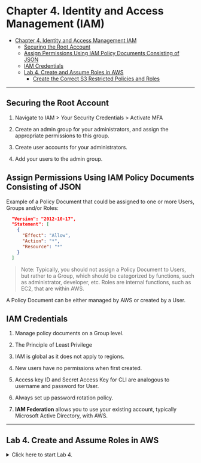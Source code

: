 # Chapter 4. Identity and Access Management (IAM)

<!-- TOC -->

- [Chapter 4. Identity and Access Management IAM](#chapter-4-identity-and-access-management-iam)
  - [Securing the Root Account](#securing-the-root-account)
  - [Assign Permissions Using IAM Policy Documents Consisting of JSON](#assign-permissions-using-iam-policy-documents-consisting-of-json)
  - [IAM Credentials](#iam-credentials)
  - [Lab 4. Create and Assume Roles in AWS](#lab-4-create-and-assume-roles-in-aws)
    - [Create the Correct S3 Restricted Policies and Roles](#create-the-correct-s3-restricted-policies-and-roles)

<!-- /TOC -->

---
## Securing the Root Account

1. Navigate to IAM > Your Security Credentials > Activate MFA

2. Create an admin group for your administrators, and assign the appropriate permissions to this group.

3. Create user accounts for your administrators.

4. Add your users to the admin group.

## Assign Permissions Using IAM Policy Documents Consisting of JSON

Example of a Policy Document that could be assigned to one or more Users, Groups and/or Roles:

```json
  "Version": "2012-10-17",
  "Statement": [
    {
      "Effect": "Allow",
      "Action": "*",
      "Resource": "*"
    }
  ]
```

> Note: Typically, you should not assign a Policy Document to Users, but rather to a Group, which should be categorized by functions, such as administrator, developer, etc. Roles are internal functions, such as EC2, that are within AWS.

A Policy Document can be either managed by AWS or created by a User.

## IAM Credentials

1. Manage policy documents on a Group level.

2. The Principle of Least Privilege

3. IAM is global as it does not apply to regions.

4. New users have no permissions when first created.

5. Access key ID and Secret Access Key for CLI are analogous to username and password for User.

6. Always set up password rotation policy.

7. **IAM Federation** allows you to use your existing account, typically Microsoft Active Directory, with AWS.

---
## Lab 4. Create and Assume Roles in AWS

<details>
<summary>Click here to start Lab 4.</summary>

### Create the Correct S3 Restricted Policies and Roles

1. Create a Policy Document `S3RestrictedPolicy`.

```json
{
    "Version": "2012-10-17",
    "Statement": [
        {
            "Sid": "VisualEditor0",
            "Effect": "Allow",
            "Action": [
                "s3:ListStorageLensConfigurations",
                "s3:ListAccessPointsForObjectLambda",
                "s3:GetAccessPoint",
                "s3:PutAccountPublicAccessBlock",
                "s3:GetAccountPublicAccessBlock",
                "s3:ListAllMyBuckets",
                "s3:ListAccessPoints",
                "s3:PutAccessPointPublicAccessBlock",
                "s3:ListJobs",
                "s3:PutStorageLensConfiguration",
                "s3:ListMultiRegionAccessPoints",
                "s3:CreateJob"
            ],
            "Resource": "*"
        },
        {
            "Sid": "VisualEditor1",
            "Effect": "Allow",
            "Action": "s3:*",
            "Resource": "arn:aws:s3::336469381515:accesspoint/*"
        },
        {
            "Sid": "VisualEditor2",
            "Effect": "Allow",
            "Action": "s3:*",
            "Resource": [
                "arn:aws:s3:*:336469381515:storage-lens/*",
                "arn:aws:s3:::cfst-3352-f6879ffebe26660840d3636d-appconfigprod1-nrqbybu5hf7t",
                "arn:aws:s3:::cfst-3352-f6879ffebe26660840d3636d-appconfigprod2-ucwno1m490ln",
                "arn:aws:s3:::*/*",
                "arn:aws:s3:*:336469381515:accesspoint/*",
                "arn:aws:s3:*:336469381515:job/*",
                "arn:aws:s3-object-lambda:*:336469381515:accesspoint/*",
                "arn:aws:s3:us-west-2:336469381515:async-request/mrap/*/*"
            ]
        }
    ]
}
```

2. Create a Role `S3RestrictedRole` with attached permissions above and trusted relationships below.

```json
{
    "Version": "2012-10-17",
    "Statement": [
        {
            "Effect": "Allow",
            "Principal": {
                "AWS": "arn:aws:iam::336469381515:root"
            },
            "Action": "sts:AssumeRole",
            "Condition": {}
        }
    ]
}
```
</details>